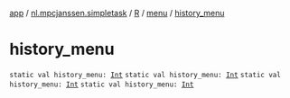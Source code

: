 [app](../../../index.md) / [nl.mpcjanssen.simpletask](../../index.md) / [R](../index.md) / [menu](index.md) / [history_menu](.)

# history_menu

`static val history_menu: `[`Int`](https://kotlinlang.org/api/latest/jvm/stdlib/kotlin/-int/index.html)
`static val history_menu: `[`Int`](https://kotlinlang.org/api/latest/jvm/stdlib/kotlin/-int/index.html)
`static val history_menu: `[`Int`](https://kotlinlang.org/api/latest/jvm/stdlib/kotlin/-int/index.html)
`static val history_menu: `[`Int`](https://kotlinlang.org/api/latest/jvm/stdlib/kotlin/-int/index.html)